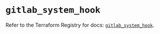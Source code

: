 # `gitlab_system_hook`

Refer to the Terraform Registry for docs: [`gitlab_system_hook`](https://registry.terraform.io/providers/gitlabhq/gitlab/16.10.0/docs/resources/system_hook).
